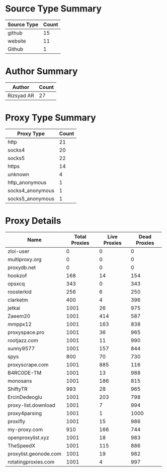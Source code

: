 # Source Type Summary

| Source Type | Count |
|-------------|-------|
| github | 15 |
| website | 11 |
| Github | 1 |


# Author Summary

| Author | Count |
|--------|-------|
| Rizsyad AR | 27 |


# Proxy Type Summary

| Proxy Type | Count |
|------------|-------|
| http | 21 |
| socks4 | 20 |
| socks5 | 22 |
| https | 14 |
| unknown | 4 |
| http_anonymous | 1 |
| socks4_anonymous | 1 |
| socks5_anonymous | 1 |


# Proxy Details

| Name | Total Proxies | Live Proxies | Dead Proxies |
|------|---------------|--------------|---------------|
| zloi-user | 0 | 0 | 0 |
| multiproxy.org | 0 | 0 | 0 |
| proxydb.net | 0 | 0 | 0 |
| hookzof | 168 | 14 | 154 |
| opsxcq | 343 | 0 | 343 |
| roosterkid | 256 | 6 | 250 |
| clarketm | 400 | 4 | 396 |
| jetkai | 1001 | 26 | 975 |
| Zaeem20 | 1001 | 414 | 587 |
| mmppx12 | 1001 | 163 | 838 |
| proxyspace.pro | 1001 | 36 | 965 |
| rootjazz.com | 1001 | 11 | 990 |
| sunny9577 | 1001 | 157 | 844 |
| spys | 800 | 70 | 730 |
| proxyscrape.com | 1001 | 885 | 116 |
| B4RC0DE-TM | 1001 | 13 | 988 |
| monosans | 1001 | 186 | 815 |
| ShiftyTR | 993 | 28 | 965 |
| ErcinDedeoglu | 1001 | 203 | 798 |
| proxy-list.download | 1001 | 7 | 994 |
| proxy4parsing | 1001 | 1 | 1000 |
| proxifly | 1001 | 15 | 986 |
| my-proxy.com | 910 | 166 | 744 |
| openproxylist.xyz | 1001 | 18 | 983 |
| TheSpeedX | 1001 | 115 | 886 |
| proxylist.geonode.com | 1001 | 19 | 982 |
| rotatingproxies.com | 1001 | 4 | 997 |
